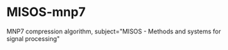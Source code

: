 # MISOS-mnp7
MNP7 compression algorithm, subject="MISOS - Methods and systems for signal processing"
